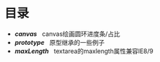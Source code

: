 # 目录
* ***canvas***    canvas绘画圆环进度条/占比
* ***prototype***   原型继承的一些例子
* ***maxLength***    textarea的maxlength属性兼容IE8/9
